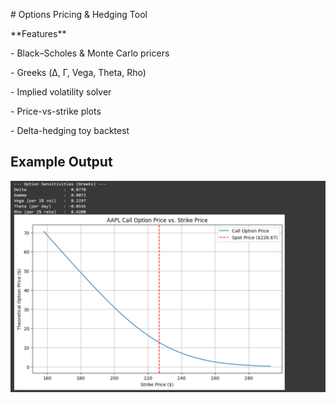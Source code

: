 \# Options Pricing \& Hedging Tool



\*\*Features\*\*

\- Black–Scholes \& Monte Carlo pricers

\- Greeks (Δ, Γ, Vega, Theta, Rho)

\- Implied volatility solver

\- Price-vs-strike plots

\- Delta-hedging toy backtest



## Example Output

![AAPL Call Option — Price vs Strike](../../assets/04_APPL_call_option_price_vs_strike_price.png)

